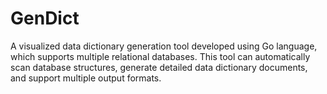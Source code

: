 # GenDict
A visualized data dictionary generation tool developed using Go language, which supports multiple relational databases. This tool can automatically scan database structures, generate detailed data dictionary documents, and support multiple output formats.
